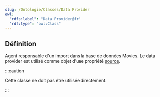 ```yaml
---
slug: /Ontologie/Classes/Data Provider
owl:
  "rdfs:label": "Data Provider@fr"
  "rdf:type": "owl:Class"
---
```


<OntologyTable frontMatter={frontMatter}/>

## Définition

Agent responsable d'un import dans la base de données Movies. Le data provider est utilisé comme objet d'une propriété [source](/movies-doc/Ontologie/Propriétés/source).

:::caution

Cette classe ne doit pas être utilisée directement.

:::

